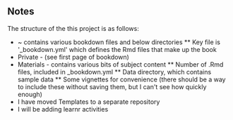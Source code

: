 ## Notes

The structure of the this project is as follows:

* ~ contains various bookdown files and below directories
** Key file is '_bookdown.yml' which defines the Rmd files that make up the book
* Private - (see first page of bookdown)
* Materials - contains various bits of subject content
** Number of .Rmd files, included in _bookdown.yml
** Data directory, which contains sample data 
** Some vignettes for convenience (there should be a way to include these without saving them, but I can't see how quickly enough)
* I have moved Templates to a separate repository
* I will be adding learnr activities 